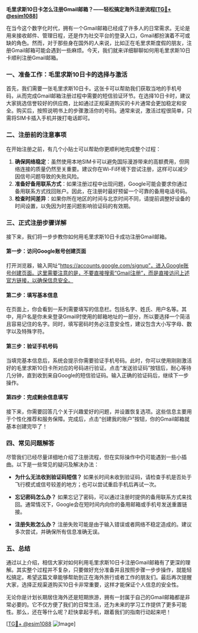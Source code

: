 **毛里求斯10日卡怎么注册Gmail邮箱？——轻松搞定海外注册流程[[TG💪+ @esim1088](https://t.me/s/esim1088)]**

在当今这个数字化时代，拥有一个Gmail邮箱已经成了许多人的日常需求。无论是用来接收邮件、管理日程，还是作为社交平台的登录入口，Gmail都扮演着不可或缺的角色。然而，对于那些身在国外的人来说，比如正在毛里求斯度假的朋友，注册Gmail邮箱可能会遇到一些麻烦。今天，我们就来详细聊聊如何用毛里求斯10日卡顺利注册Gmail邮箱。

### 一、准备工作：毛里求斯10日卡的选择与激活

首先，我们需要一张毛里求斯10日卡。这张卡可以帮助我们获取当地的手机号码，从而完成Gmail邮箱注册过程中需要的短信验证环节。在选择10日卡时，建议大家挑选信誉较好的供应商，比如通过正规渠道购买的卡片通常会更加稳定和安全。购买后，按照说明书上的步骤激活你的号码。通常来说，激活过程很简单，只需将SIM卡插入手机并拨打电话即可。

### 二、注册前的注意事项

在开始注册之前，有几个小贴士可以帮助你更顺利地完成整个过程：

1. **确保网络稳定**：虽然使用本地SIM卡可以避免国际漫游带来的高额费用，但网络连接的质量仍然至关重要。建议你在Wi-Fi环境下尝试注册，这样可以减少因信号问题导致的失败风险。
2. **准备好备用联系方式**：如果注册过程中出现问题，Google可能会要求你通过备用联系方式找回账户。因此，在注册时最好预留一个可靠的备用电话号码。
3. **检查时间差异**：如果你所在地区的时间与北京时间不同，请提前调整好设备的时间设置，以免因为时差问题影响验证码的有效期。

### 三、正式注册步骤详解

接下来，我们将一步步教你如何用毛里求斯10日卡成功注册Gmail邮箱。

#### 第一步：访问Google账号创建页面

打开浏览器，输入网址“https://accounts.google.com/signup”，进入Google账号创建页面。这里需要注意的是，不要直接搜索“Gmail注册”，而是直接访问上述官方链接，以确保信息安全。

#### 第二步：填写基本信息

在页面上，你会看到一系列需要填写的信息栏。包括名字、姓氏、用户名等。其中，用户名是你未来登录Gmail时使用的邮箱地址的一部分，所以要选择一个简洁且容易记住的名字。同时，填写密码时务必注意安全性，建议包含大小写字母、数字以及特殊字符。

#### 第三步：验证手机号码

当填完基本信息后，系统会提示你需要验证手机号码。此时，你可以使用刚刚激活好的毛里求斯10日卡所对应的号码进行验证。点击“发送验证码”按钮后，耐心等待几分钟，直到收到来自Google的短信验证码。输入正确的验证码后，继续下一步操作。

#### 第四步：完成剩余信息填写

接下来，你需要回答几个关于兴趣爱好的问题，并设置恢复选项。这些信息主要用于个性化推荐和服务保障。完成后，点击“创建我的账户”按钮，你的Gmail邮箱就基本创建完毕了！

### 四、常见问题解答

尽管我们已经尽量详细地介绍了注册流程，但在实际操作中仍可能遇到一些小插曲。以下是一些常见的疑问及解决办法：

- **为什么无法收到验证码短信？**
  如果长时间未收到验证码，请检查手机是否处于飞行模式或信号较差的地方；也可以尝试重启手机后再试一次。

- **忘记密码怎么办？**
  如果忘记了密码，可以通过注册时提供的备用联系方式来找回。通常情况下，Google会在短时间内向你的备用邮箱或手机号发送重置链接。

- **注册失败怎么办？**
  注册失败可能是由于输入错误或者网络不稳定造成的。建议多次尝试，并确保所有信息准确无误。

### 五、总结

通过以上介绍，相信大家对如何利用毛里求斯10日卡注册Gmail邮箱有了更深的理解。其实整个过程并不复杂，只要做好充分准备并且按照步骤一步步操作，就能轻松搞定。希望这篇文章能够帮助到正在海外旅行或者工作的朋友们。最后再次提醒大家，选择正规渠道购买10日卡非常重要，这样才能保证个人信息的安全性。

无论你是计划长期居住海外还是短期旅游，拥有一封属于自己的Gmail邮箱都是非常必要的。它不仅方便了我们的日常生活，还为未来的学习工作提供了更多可能性。那么，还在等什么呢？赶快拿起手机，跟着我们的指南行动起来吧！

[[TG💪+ @esim1088](https://t.me/s/esim1088) ![Image](https://i.postimg.cc/4NQfJmqS/Snipaste-2025-05-13-00-14-12.png)]